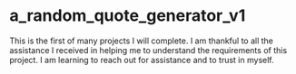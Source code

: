 # a_random_quote_generator_v1
This is the first of many projects I will complete.
  I am thankful to all the assistance I received in helping me to understand the requirements of this project.
  I am learning to reach out for assistance and to trust in myself.
